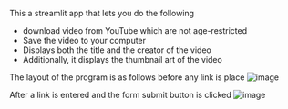 This a streamlit app that lets you do the following
 - download video from YouTube which are not age-restricted
 - Save the video to your computer
 - Displays both the title and the creator of the video
 - Additionally, it displays the thumbnail art of the video  


The layout of the program is as follows before any link is place
![image](https://github.com/ThunderIW/Updated_youtube_downloader/assets/43197270/622b513c-ba9a-427b-a128-e76097fb7e68)

After a link is entered and the form submit button is clicked
![image](https://github.com/ThunderIW/Updated_youtube_downloader/assets/43197270/0959a0be-ef0a-4817-b9a6-565e6227c69e)
